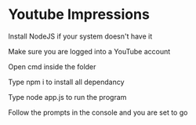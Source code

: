 # Youtube Impressions
Install NodeJS if your system doesn't have it

Make sure you are logged into a YouTube account

Open cmd inside the folder

Type npm i to install all dependancy

Type node app.js to run the program

Follow the prompts in the console and you are set to go
